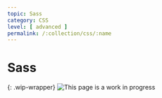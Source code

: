 ```yaml
---
topic: Sass
category: CSS
level: [ advanced ]
permalink: /:collection/css/:name
---
```


# Sass

{: .wip-wrapper}
![This page is a work in progress](https://media.giphy.com/media/SwP1HunIXetehTvy43/giphy.gif)
